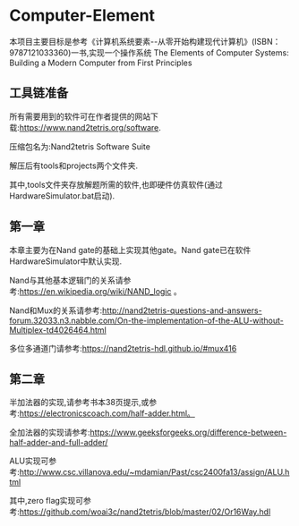 # Computer-Element

本项目主要目标是参考《计算机系统要素--从零开始构建现代计算机》(ISBN：9787121033360)一书,实现一个操作系统
The Elements of Computer Systems: Building a Modern Computer from First Principles
## 工具链准备
所有需要用到的软件可在作者提供的网站下载:https://www.nand2tetris.org/software.

压缩包名为:Nand2tetris Software Suite

解压后有tools和projects两个文件夹.

其中,tools文件夹存放解题所需的软件,也即硬件仿真软件(通过HardwareSimulator.bat启动).

## 第一章

本章主要为在Nand gate的基础上实现其他gate。Nand gate已在软件HardwareSimulator中默认实现.

Nand与其他基本逻辑门的关系请参考:https://en.wikipedia.org/wiki/NAND_logic 。

Nand和Mux的关系请参考:http://nand2tetris-questions-and-answers-forum.32033.n3.nabble.com/On-the-implementation-of-the-ALU-without-Multiplex-td4026464.html

多位多通道门请参考:https://nand2tetris-hdl.github.io/#mux416

## 第二章
半加法器的实现,请参考书本38页提示,或参考:https://electronicscoach.com/half-adder.html。

全加法器的实现请参考:https://www.geeksforgeeks.org/difference-between-half-adder-and-full-adder/

ALU实现可参考:http://www.csc.villanova.edu/~mdamian/Past/csc2400fa13/assign/ALU.html

其中,zero flag实现可参考:https://github.com/woai3c/nand2tetris/blob/master/02/Or16Way.hdl